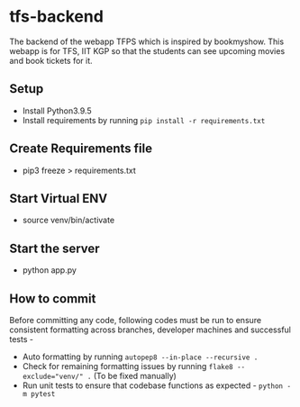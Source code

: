 # tfs-backend
The backend of the webapp TFPS which is inspired by bookmyshow. This webapp is for TFS, IIT KGP so that the students can see upcoming movies and book tickets for it.

## Setup
- Install Python3.9.5
- Install requirements by running `pip install -r requirements.txt`

## Create Requirements file
- pip3 freeze > requirements.txt

## Start Virtual ENV
- source venv/bin/activate

## Start the server
- python app.py

## How to commit
Before committing any code, following codes must be run to ensure consistent formatting across branches, developer machines and successful tests -

- Auto formatting by running `autopep8 --in-place --recursive .`
- Check for remaining formatting issues by running `flake8 --exclude="venv/" .` (To be fixed manually)
- Run unit tests to ensure that codebase functions as expected - `python -m pytest`